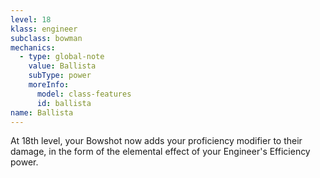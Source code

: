 ```yaml
---
level: 18
klass: engineer
subclass: bowman
mechanics:
  - type: global-note
    value: Ballista
    subType: power
    moreInfo:
      model: class-features
      id: ballista
name: Ballista
---
```

At 18th level, your Bowshot now adds your proficiency modifier to their damage, in the form of the
elemental effect of your Engineer's Efficiency power.
